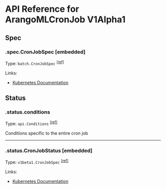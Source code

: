 # API Reference for ArangoMLCronJob V1Alpha1

## Spec

### .spec.CronJobSpec [embedded]

Type: `batch.CronJobSpec` <sup>[\[ref\]](https://github.com/arangodb/kube-arangodb/blob/1.2.35/pkg/apis/ml/v1alpha1/cronjob_spec.go#L32)</sup>

Links:
* [Kubernetes Documentation](https://godoc.org/k8s.io/api/batch/v1beta1#CronJobSpec)

## Status

### .status.conditions

Type: `api.Conditions` <sup>[\[ref\]](https://github.com/arangodb/kube-arangodb/blob/1.2.35/pkg/apis/ml/v1alpha1/cronjob_status.go#L32)</sup>

Conditions specific to the entire cron job

***

### .status.CronJobStatus [embedded]

Type: `v1beta1.CronJobSpec` <sup>[\[ref\]](https://github.com/arangodb/kube-arangodb/blob/1.2.35/pkg/apis/ml/v1alpha1/cronjob_status.go#L36)</sup>

Links:
* [Kubernetes Documentation](https://godoc.org/k8s.io/api/batch/v1beta1#CronJobStatus)

